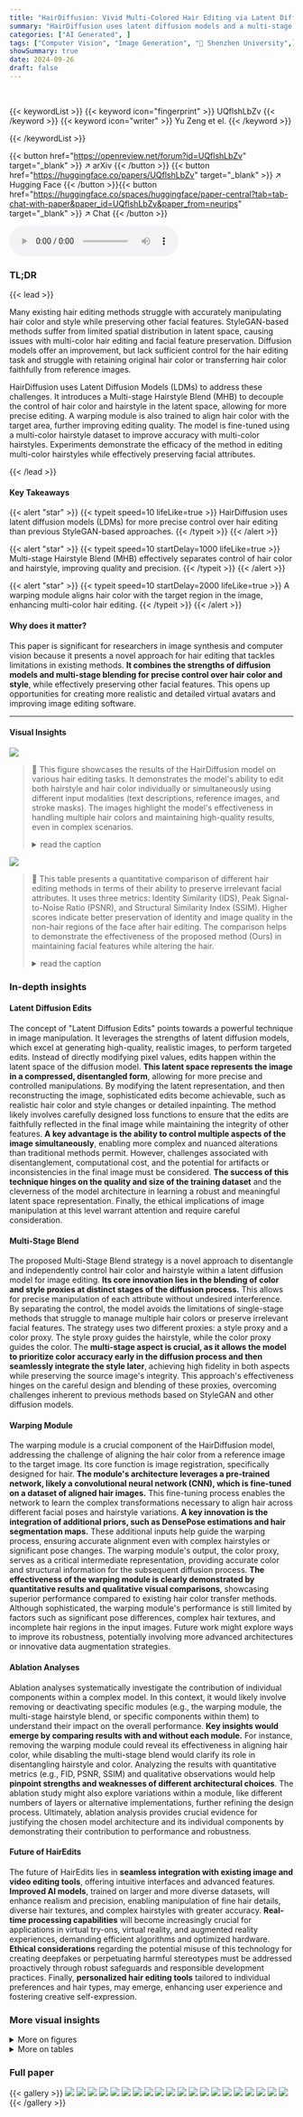 ```yaml
---
title: "HairDiffusion: Vivid Multi-Colored Hair Editing via Latent Diffusion"
summary: "HairDiffusion uses latent diffusion models and a multi-stage blending technique to achieve vivid, multi-colored hair editing in images, preserving other facial features."
categories: ["AI Generated", ]
tags: ["Computer Vision", "Image Generation", "🏢 Shenzhen University",]
showSummary: true
date: 2024-09-26
draft: false
---
```


<br>

{{< keywordList >}}
{{< keyword icon="fingerprint" >}} UQflshLbZv {{< /keyword >}}
{{< keyword icon="writer" >}} Yu Zeng et el. {{< /keyword >}}
 
{{< /keywordList >}}

{{< button href="https://openreview.net/forum?id=UQflshLbZv" target="_blank" >}}
↗ arXiv
{{< /button >}}
{{< button href="https://huggingface.co/papers/UQflshLbZv" target="_blank" >}}
↗ Hugging Face
{{< /button >}}{{< button href="https://huggingface.co/spaces/huggingface/paper-central?tab=tab-chat-with-paper&paper_id=UQflshLbZv&paper_from=neurips" target="_blank" >}}
↗ Chat
{{< /button >}}




<audio controls>
    <source src="https://ai-paper-reviewer.com/UQflshLbZv/podcast.wav" type="audio/wav">
    Your browser does not support the audio element.
</audio>


### TL;DR


{{< lead >}}

Many existing hair editing methods struggle with accurately manipulating hair color and style while preserving other facial features. StyleGAN-based methods suffer from limited spatial distribution in latent space, causing issues with multi-color hair editing and facial feature preservation.  Diffusion models offer an improvement, but lack sufficient control for the hair editing task and struggle with retaining original hair color or transferring hair color faithfully from reference images. 

HairDiffusion uses Latent Diffusion Models (LDMs) to address these challenges. It introduces a Multi-stage Hairstyle Blend (MHB) to decouple the control of hair color and hairstyle in the latent space, allowing for more precise editing. A warping module is also trained to align hair color with the target area, further improving editing quality. The model is fine-tuned using a multi-color hairstyle dataset to improve accuracy with multi-color hairstyles. Experiments demonstrate the efficacy of the method in editing multi-color hairstyles while effectively preserving facial attributes.

{{< /lead >}}


#### Key Takeaways

{{< alert "star" >}}
{{< typeit speed=10 lifeLike=true >}} HairDiffusion uses latent diffusion models (LDMs) for more precise control over hair editing than previous StyleGAN-based approaches. {{< /typeit >}}
{{< /alert >}}

{{< alert "star" >}}
{{< typeit speed=10 startDelay=1000 lifeLike=true >}} Multi-stage Hairstyle Blend (MHB) effectively separates control of hair color and hairstyle, improving quality and precision. {{< /typeit >}}
{{< /alert >}}

{{< alert "star" >}}
{{< typeit speed=10 startDelay=2000 lifeLike=true >}} A warping module aligns hair color with the target region in the image, enhancing multi-color hair editing. {{< /typeit >}}
{{< /alert >}}

#### Why does it matter?
This paper is significant for researchers in image synthesis and computer vision because it presents a novel approach for hair editing that tackles limitations in existing methods.  **It combines the strengths of diffusion models and multi-stage blending for precise control over hair color and style**, while effectively preserving other facial features. This opens up opportunities for creating more realistic and detailed virtual avatars and improving image editing software.

------
#### Visual Insights



![](https://ai-paper-reviewer.com/UQflshLbZv/figures_0_1.jpg)

> 🔼 This figure showcases the results of the HairDiffusion model on various hair editing tasks.  It demonstrates the model's ability to edit both hairstyle and hair color individually or simultaneously using different input modalities (text descriptions, reference images, and stroke masks). The images highlight the model's effectiveness in handling multiple hair colors and maintaining high-quality results, even in complex scenarios.
> <details>
> <summary>read the caption</summary>
> Figure 1: Our framework supports individual or collaborative editing of hairstyle and color, utilizing text, reference images, and stroke maps. With exceptional performance, particularly evident in editing multiple hair colors.
> </details>





![](https://ai-paper-reviewer.com/UQflshLbZv/tables_7_1.jpg)

> 🔼 This table presents a quantitative comparison of different hair editing methods in terms of their ability to preserve irrelevant facial attributes.  It uses three metrics: Identity Similarity (IDS), Peak Signal-to-Noise Ratio (PSNR), and Structural Similarity Index (SSIM).  Higher scores indicate better preservation of identity and image quality in the non-hair regions of the face after hair editing. The comparison helps to demonstrate the effectiveness of the proposed method (Ours) in maintaining facial features while altering the hair.
> <details>
> <summary>read the caption</summary>
> Table 1: Quantitative comparison for irrelevant attributes preservation. IDS [13] denotes identity similarity, PSNR, and SSIM are calculated at the intersected non-hair regions before and after editing.
> </details>





### In-depth insights


#### Latent Diffusion Edits
The concept of "Latent Diffusion Edits" points towards a powerful technique in image manipulation. It leverages the strengths of latent diffusion models, which excel at generating high-quality, realistic images, to perform targeted edits.  Instead of directly modifying pixel values, edits happen within the latent space of the diffusion model.  **This latent space represents the image in a compressed, disentangled form**, allowing for more precise and controlled manipulations. By modifying the latent representation, and then reconstructing the image, sophisticated edits become achievable, such as realistic hair color and style changes or detailed inpainting.  The method likely involves carefully designed loss functions to ensure that the edits are faithfully reflected in the final image while maintaining the integrity of other features. **A key advantage is the ability to control multiple aspects of the image simultaneously**, enabling more complex and nuanced alterations than traditional methods permit.  However, challenges associated with disentanglement, computational cost, and the potential for artifacts or inconsistencies in the final image must be considered.  **The success of this technique hinges on the quality and size of the training dataset** and the cleverness of the model architecture in learning a robust and meaningful latent space representation.  Finally, the ethical implications of image manipulation at this level warrant attention and require careful consideration.

#### Multi-Stage Blend
The proposed Multi-Stage Blend strategy is a novel approach to disentangle and independently control hair color and hairstyle within a latent diffusion model for image editing.  **Its core innovation lies in the blending of color and style proxies at distinct stages of the diffusion process.** This allows for precise manipulation of each attribute without undesired interference.  By separating the control, the model avoids the limitations of single-stage methods that struggle to manage multiple hair colors or preserve irrelevant facial features. The strategy uses two different proxies: a style proxy and a color proxy. The style proxy guides the hairstyle, while the color proxy guides the color.  The **multi-stage aspect is crucial, as it allows the model to prioritize color accuracy early in the diffusion process and then seamlessly integrate the style later**, achieving high fidelity in both aspects while preserving the source image's integrity.  This approach's effectiveness hinges on the careful design and blending of these proxies, overcoming challenges inherent to previous methods based on StyleGAN and other diffusion models.

#### Warping Module
The warping module is a crucial component of the HairDiffusion model, addressing the challenge of aligning the hair color from a reference image to the target image.  Its core function is image registration, specifically designed for hair.  **The module's architecture leverages a pre-trained network, likely a convolutional neural network (CNN), which is fine-tuned on a dataset of aligned hair images.** This fine-tuning process enables the network to learn the complex transformations necessary to align hair across different facial poses and hairstyle variations. **A key innovation is the integration of additional priors, such as DensePose estimations and hair segmentation maps.** These additional inputs help guide the warping process, ensuring accurate alignment even with complex hairstyles or significant pose changes.  The warping module's output, the color proxy, serves as a critical intermediate representation, providing accurate color and structural information for the subsequent diffusion process. **The effectiveness of the warping module is clearly demonstrated by quantitative results and qualitative visual comparisons**, showcasing superior performance compared to existing hair color transfer methods. Although sophisticated, the warping module's performance is still limited by factors such as significant pose differences, complex hair textures, and incomplete hair regions in the input images.  Future work might explore ways to improve its robustness, potentially involving more advanced architectures or innovative data augmentation strategies.

#### Ablation Analyses
Ablation analyses systematically investigate the contribution of individual components within a complex model.  In this context, it would likely involve removing or deactivating specific modules (e.g., the warping module, the multi-stage hairstyle blend, or specific components within them) to understand their impact on the overall performance.  **Key insights would emerge by comparing results with and without each module.**  For instance, removing the warping module could reveal its effectiveness in aligning hair color, while disabling the multi-stage blend would clarify its role in disentangling hairstyle and color.  Analyzing the results with quantitative metrics (e.g., FID, PSNR, SSIM) and qualitative observations would help **pinpoint strengths and weaknesses of different architectural choices**.  The ablation study might also explore variations within a module, like different numbers of layers or alternative implementations, further refining the design process.  Ultimately, ablation analysis provides crucial evidence for justifying the chosen model architecture and its individual components by demonstrating their contribution to performance and robustness.

#### Future of HairEdits
The future of HairEdits lies in **seamless integration with existing image and video editing tools**, offering intuitive interfaces and advanced features.  **Improved AI models**, trained on larger and more diverse datasets, will enhance realism and precision, enabling manipulation of fine hair details, diverse hair textures, and complex hairstyles with greater accuracy.  **Real-time processing capabilities** will become increasingly crucial for applications in virtual try-ons, virtual reality, and augmented reality experiences, demanding efficient algorithms and optimized hardware.  **Ethical considerations** regarding the potential misuse of this technology for creating deepfakes or perpetuating harmful stereotypes must be addressed proactively through robust safeguards and responsible development practices.  Finally, **personalized hair editing tools** tailored to individual preferences and hair types, may emerge, enhancing user experience and fostering creative self-expression.


### More visual insights

<details>
<summary>More on figures
</summary>


![](https://ai-paper-reviewer.com/UQflshLbZv/figures_3_1.jpg)

> 🔼 This figure provides a visual overview of the HairDiffusion model, illustrating its pipeline for both hairstyle and hair color editing. It shows how the model uses different components: hairstyle editing leverages a hairstyle description or reference image along with a hair-agnostic mask and source image to generate a style proxy. Hair color editing utilizes both style and color proxies with a hair-agnostic mask and source image. A warping module aligns the color reference image with the source image to obtain a color proxy. Finally, a multi-stage hairstyle blend method combines the style and color proxies within the diffusion process for refined editing.
> <details>
> <summary>read the caption</summary>
> Figure 2: Overview of HairDiffusion: (a) Using a hairstyle description Ts or reference image I as conditional input, coupled with the hair-agnostic mask Ma and source image Isrc, we can get the style proxy Ps. (b) Leveraging the color proxy and style proxy, along with the hair-agnostic mask Me and source image Isrc, enables individual or collaborative editing of hair color and hairstyle. (c) Given a series of conditions driven from the input image Ic, the hair color reference image I is used to obtain the color proxy Pe through a warping module. In the case of changing only the hairstyle while preserving the original hair color, I = Isrc. (d) The color proxy Pº and the style proxy Ps are blended at different stages of the diffusion process.
> </details>



![](https://ai-paper-reviewer.com/UQflshLbZv/figures_6_1.jpg)

> 🔼 This figure compares the results of HairDiffusion with several other state-of-the-art hair editing methods.  It showcases examples of various hair color and style edits, highlighting the superior performance of HairDiffusion in terms of image quality, detail preservation, and the ability to maintain the integrity of background and facial features.  The simplified text prompts used for each edit are also displayed for reference. 
> <details>
> <summary>read the caption</summary>
> Figure 3: Visual comparison with HairCLIPv2 [36], HairCLIP [35], TediGAN [38], Power-Paint ('ControlNet' version) [47], ControlNet-Inpainting [42], and DiffCLIP [18]. The simplified text descriptions (editing hairstyle, hair color, or both of them) are listed on the leftmost side. Our approach demonstrates better editing effects and irrelevant attribute preservation (e.g., identity, background).
> </details>



![](https://ai-paper-reviewer.com/UQflshLbZv/figures_7_1.jpg)

> 🔼 This figure compares the results of the proposed HairDiffusion method with the HairCLIPv2 method on two examples of hair editing.  The left side shows a transformation from a short, dark haircut to a vibrant red afro. The right side shows a change from dark hair to blonde ringlets.  Both examples highlight HairDiffusion's improved ability to preserve facial details and other features such as eyebrows, earrings, and makeup, unlike HairCLIPv2, which shows noticeable artifacts and alterations to non-hair regions. The detailed comparison demonstrates the superior performance of HairDiffusion in maintaining the integrity of the original image while accomplishing the desired hair editing.
> <details>
> <summary>read the caption</summary>
> Figure 4: Comparison with HairCLIPv2 [36] in detail. Our approach shows better preservation of irrelevant attributes.
> </details>



![](https://ai-paper-reviewer.com/UQflshLbZv/figures_8_1.jpg)

> 🔼 This figure compares the results of HairDiffusion with several state-of-the-art hair color transfer methods.  The input images are shown in the first column, followed by the results generated by each method.  The figure demonstrates HairDiffusion's ability to accurately transfer hair color while maintaining the integrity of other facial features.
> <details>
> <summary>read the caption</summary>
> Figure 5: Visual comparison with HairCLIPv2 [36], HairCLIP [35], Barbershop [45], CtrlHair [11], MichiGAN [33] and HairFastGAN [26] on hair color transfer.
> </details>



![](https://ai-paper-reviewer.com/UQflshLbZv/figures_9_1.jpg)

> 🔼 This figure demonstrates an ablation study on the HairDiffusion model. It shows the effects of different components of the model on the final output. The top row shows the results of text-guided hairstyle editing. The bottom row shows the results of reference image-guided hair color editing. Each column shows the results of adding one more component to the model. The first column shows the original image. The second column shows the results of adding a hair-agnostic mask. The third column shows the results of adding pose control. The fourth column shows the results of adding a color proxy (unwarped). The fifth column shows the results of adding a warping module. The sixth column shows the results of adding bilateral filtering.
> <details>
> <summary>read the caption</summary>
> Figure 6: Ablation studies on text-guided hairstyle editing and reference image-guided hair color editing.
> </details>



![](https://ai-paper-reviewer.com/UQflshLbZv/figures_9_2.jpg)

> 🔼 This figure shows the results of ablation studies on the warping module and its post-processing steps. It visually demonstrates the effect of each step (warping, patch match, bilateral filter) on hair color transfer and hairstyle generation.  Each row represents a different hair style and color transfer scenario. By comparing the results of each step, one can understand the contribution of each component to the final output and how these individual components work together.
> <details>
> <summary>read the caption</summary>
> Figure 7: Visualizations of the ablation studies on the warping module and corresponding post-processing.
> </details>



![](https://ai-paper-reviewer.com/UQflshLbZv/figures_13_1.jpg)

> 🔼 This figure illustrates the HairDiffusion framework, showing its two main stages: hairstyle editing and hair color editing.  The hairstyle editing stage uses a text description or reference image along with a hair-agnostic mask to generate a style proxy, which is then used to modify the hairstyle in the input image. The hair color editing stage utilizes both a style proxy and a color proxy (obtained from a reference image via a warping module) to control both hairstyle and hair color simultaneously.  The multi-stage hairstyle blend (MHB) is also highlighted, demonstrating how the color and style proxies are integrated into the diffusion process.  Different masks (M<sub>a</sub> and M<sub>c</sub>) are employed for different stages to better separate the control of hair and facial features.
> <details>
> <summary>read the caption</summary>
> Figure 2: Overview of HairDiffusion: (a) Using a hairstyle description T<sub>s</sub> or reference image I<sub>ref</sub> as conditional input, coupled with the hair-agnostic mask M<sub>a</sub> and source image I<sub>src</sub>, we can get the style proxy P<sub>s</sub>. (b) Leveraging the color proxy and style proxy, along with the hair-agnostic mask M<sub>c</sub> and source image I<sub>src</sub>, enables individual or collaborative editing of hair color and hairstyle. (c) Given a series of conditions driven from the input image I<sub>c</sub>, the hair color reference image I<sub>ref</sub> is used to obtain the color proxy P<sub>c</sub> through a warping module. In the case of changing only the hairstyle while preserving the original hair color, I<sub>ref</sub> = I<sub>src</sub>. (d) The color proxy P<sub>c</sub> and the style proxy P<sub>s</sub> are blended at different stages of the diffusion process.
> </details>



![](https://ai-paper-reviewer.com/UQflshLbZv/figures_14_1.jpg)

> 🔼 This figure provides a visual overview of the HairDiffusion model, illustrating the different stages involved in hairstyle and hair color editing.  Panel (a) shows the process of generating a 'style proxy' from a text description or reference image, combined with a hair-agnostic mask and the input image. Panel (b) demonstrates how the style proxy and a 'color proxy' (obtained from a reference color image via a warping module shown in (c)) are used together for collaborative editing. Panel (d) details the multi-stage hairstyle blend, showing how the color and style proxies are blended in different stages of the diffusion process to create the final edited image.
> <details>
> <summary>read the caption</summary>
> Figure 2: Overview of HairDiffusion: (a) Using a hairstyle description Ts or reference image I as conditional input, coupled with the hair-agnostic mask Ma and source image Isrc, we can get the style proxy Ps. (b) Leveraging the color proxy and style proxy, along with the hair-agnostic mask Me and source image Isrc, enables individual or collaborative editing of hair color and hairstyle. (c) Given a series of conditions driven from the input image Ic, the hair color reference image I is used to obtain the color proxy Pc through a warping module. In the case of changing only the hairstyle while preserving the original hair color, I = Isrc. (d) The color proxy Pc and the style proxy Ps are blended at different stages of the diffusion process.
> </details>



![](https://ai-paper-reviewer.com/UQflshLbZv/figures_14_2.jpg)

> 🔼 This figure provides a visual overview of the HairDiffusion framework. Panel (a) illustrates hairstyle editing using text or image input and a hair-agnostic mask. Panel (b) shows how hair color and hairstyle can be edited collaboratively, leveraging both color and style proxies. Panel (c) details the hair warping module that aligns the hair color reference image with the input image.  Finally, Panel (d) demonstrates the multi-stage hairstyle blend (MHB) which integrates color and style information during different stages of the diffusion process.
> <details>
> <summary>read the caption</summary>
> Figure 2: Overview of HairDiffusion: (a) Using a hairstyle description T<sub>s</sub> or reference image I<sub>ref</sub> as conditional input, coupled with the hair-agnostic mask M<sub>a</sub> and source image I<sub>src</sub>, we can get the style proxy P<sub>s</sub>. (b) Leveraging the color proxy and style proxy, along with the hair-agnostic mask M<sub>c</sub> and source image I<sub>src</sub>, enables individual or collaborative editing of hair color and hairstyle. (c) Given a series of conditions driven from the input image I<sub>c</sub>, the hair color reference image I<sub>ref</sub> is used to obtain the color proxy P<sub>c</sub> through a warping module. In the case of changing only the hairstyle while preserving the original hair color, I<sub>ref</sub> = I<sub>src</sub>. (d) The color proxy P<sub>c</sub> and the style proxy P<sub>s</sub> are blended at different stages of the diffusion process.
> </details>



![](https://ai-paper-reviewer.com/UQflshLbZv/figures_15_1.jpg)

> 🔼 This figure provides a visual comparison of hair reconstruction results between the proposed HairDiffusion method and two other state-of-the-art methods: StyleGAN Salon and HairFastGAN.  It showcases the performance of each method on a variety of hairstyles and hair colors, highlighting the strengths and limitations of each approach in terms of accuracy, color preservation, and overall visual realism. The figure is crucial in demonstrating the efficacy of HairDiffusion in generating high-quality and realistic results.
> <details>
> <summary>read the caption</summary>
> Figure 11: Visualization of the reconstruction comparison with StyleGAN Salon and HairFastGAN.
> </details>



![](https://ai-paper-reviewer.com/UQflshLbZv/figures_16_1.jpg)

> 🔼 This figure demonstrates an ablation study on the HairDiffusion model, showing the effects of different components on hairstyle and hair color editing.  The top row showcases original images and the bottom row shows the results after the editing process. Each column presents a different ablation experiment by removing specific components of the model: hair-agnostic mask, pose control, color proxy (unwarped), warping module, and bilateral filtering. The results show the importance of each component in achieving high-quality results, highlighting how different combinations of factors influence the model's capacity to generate realistic and consistent hairstyle and hair color edits.
> <details>
> <summary>read the caption</summary>
> Figure 6: Ablation studies on text-guided hairstyle editing and reference image-guided hair color editing.
> </details>



![](https://ai-paper-reviewer.com/UQflshLbZv/figures_16_2.jpg)

> 🔼 This figure demonstrates the limitations of using stroke map encoders in latent space for hair color editing.  The second column shows that the method overlooks details in the hair color, failing to capture the nuances and variations.  The fourth column illustrates a mismatch between the generated and provided hair color areas, highlighting the model's inability to accurately replicate the specified color patterns.
> <details>
> <summary>read the caption</summary>
> Figure 13: By using a stroke map encoder in the latent space, it inevitably overlooks details of hair color, as shown in the second column. And it does not completely match the provided hair color areas, as shown in the fourth column.
> </details>



![](https://ai-paper-reviewer.com/UQflshLbZv/figures_17_1.jpg)

> 🔼 This figure illustrates the HairDiffusion framework, showing the process of hairstyle and hair color editing. It consists of four parts: (a) Hairstyle editing using text or reference image as input and a hair-agnostic mask to generate a style proxy. (b) Hair color editing using both style and color proxies, along with a hair-agnostic mask, for combined or individual control. (c) Hair warping module that aligns the reference hair color image to the source image using facial keypoints and generates a color proxy. (d) Multi-stage hairstyle blend that combines color and style proxies at different diffusion stages for effective hair editing.
> <details>
> <summary>read the caption</summary>
> Figure 2: Overview of HairDiffusion: (a) Using a hairstyle description T<sub>s</sub> or reference image I<sub>ref</sub> as conditional input, coupled with the hair-agnostic mask M<sub>a</sub> and source image I<sub>src</sub>, we can get the style proxy P<sub>s</sub>. (b) Leveraging the color proxy and style proxy, along with the hair-agnostic mask M<sub>c</sub> and source image I<sub>src</sub>, enables individual or collaborative editing of hair color and hairstyle. (c) Given a series of conditions driven from the input image I<sub>c</sub>, the hair color reference image I<sub>ref</sub> is used to obtain the color proxy P<sub>c</sub> through a warping module. In the case of changing only the hairstyle while preserving the original hair color, I<sub>ref</sub> = I<sub>src</sub>. (d) The color proxy P<sub>c</sub> and the style proxy P<sub>s</sub> are blended at different stages of the diffusion process.
> </details>



![](https://ai-paper-reviewer.com/UQflshLbZv/figures_18_1.jpg)

> 🔼 This figure provides a visual overview of the HairDiffusion framework. It illustrates the process of hairstyle editing using text or image input (a), hair color editing using a color proxy and style proxy (b), the hair warping module that aligns the hair color from the reference image to the source image (c), and the multi-stage hairstyle blend that combines the style and color proxies for better editing results (d).
> <details>
> <summary>read the caption</summary>
> Figure 2: Overview of HairDiffusion: (a) Using a hairstyle description T<sub>s</sub> or reference image I<sub>ref</sub> as conditional input, coupled with the hair-agnostic mask M<sub>a</sub> and source image I<sub>src</sub>, we can get the style proxy P<sub>s</sub>. (b) Leveraging the color proxy and style proxy, along with the hair-agnostic mask M<sub>c</sub> and source image I<sub>src</sub>, enables individual or collaborative editing of hair color and hairstyle. (c) Given a series of conditions driven from the input image I<sub>c</sub>, the hair color reference image I<sub>ref</sub> is used to obtain the color proxy P<sub>c</sub> through a warping module. In the case of changing only the hairstyle while preserving the original hair color, I<sub>ref</sub> = I<sub>src</sub>. (d) The color proxy P<sub>c</sub> and the style proxy P<sub>s</sub> are blended at different stages of the diffusion process.
> </details>



</details>




<details>
<summary>More on tables
</summary>


![](https://ai-paper-reviewer.com/UQflshLbZv/tables_7_2.jpg)
> 🔼 This table presents the results of a user study comparing different hair editing methods across three categories: text-driven editing, color transfer, and cross-modal editing.  The metrics evaluated are Accuracy (how well the method achieved the desired edit), Preservation (how well the method preserved irrelevant facial features), and Naturalness (how realistic the resulting image appears).  Each cell shows the percentage of user votes for each method in each category, with bold and underlined entries indicating the top two performers.
> <details>
> <summary>read the caption</summary>
> Table 2: User study on text-driven image manipulation, color transfer, and cross-modal hair editing methods. Accuracy denotes the manipulation accuracy for given conditional inputs, Preservation indicates the ability to preserve irrelevant regions and Naturalness denotes the visual realism of the manipulated image. The numbers represent the percentage of votes. Bold and underline denote the best and the second best result, respectively.
> </details>

![](https://ai-paper-reviewer.com/UQflshLbZv/tables_8_1.jpg)
> 🔼 This table presents a quantitative analysis of the ablation study conducted on the warping module within the HairDiffusion model. By systematically removing components (warping module, patch match, and bilateral filtering), the impact on model performance is evaluated using FID, FIDclip, and SSIM metrics.  The results demonstrate that the combination of all three components achieves the best performance. The table helps readers understand the contribution of each component to the overall performance of HairDiffusion.
> <details>
> <summary>read the caption</summary>
> Table 3: Quantitative comparison of different variants of warping module with various conditions removed. We achieve the best performance by leveraging the remaining techniques.
> </details>

![](https://ai-paper-reviewer.com/UQflshLbZv/tables_18_1.jpg)
> 🔼 This table presents a quantitative comparison of different methods for single color transfer and self-transfer reconstruction tasks.  The metrics used are FID (Frechet Inception Distance), FID_CLIP (FID calculated using CLIP features), LPIPS (Learned Perceptual Image Patch Similarity), PSNR (Peak Signal-to-Noise Ratio), and for reconstruction tasks FID and FID_CLIP.  Lower FID and FID_CLIP scores indicate better image quality, while lower LPIPS indicates better perceptual similarity. Higher PSNR indicates better fidelity to the original image. The best performing method in each category is highlighted in bold and underlined.
> <details>
> <summary>read the caption</summary>
> Table 4: Quantitative comparison of single color transfer and self-transfer reconstruction metrics. Bold and underline denote the best and the second best result, respectively.
> </details>

</details>




### Full paper

{{< gallery >}}
<img src="https://ai-paper-reviewer.com/UQflshLbZv/1.png" class="grid-w50 md:grid-w33 xl:grid-w25" />
<img src="https://ai-paper-reviewer.com/UQflshLbZv/2.png" class="grid-w50 md:grid-w33 xl:grid-w25" />
<img src="https://ai-paper-reviewer.com/UQflshLbZv/3.png" class="grid-w50 md:grid-w33 xl:grid-w25" />
<img src="https://ai-paper-reviewer.com/UQflshLbZv/4.png" class="grid-w50 md:grid-w33 xl:grid-w25" />
<img src="https://ai-paper-reviewer.com/UQflshLbZv/5.png" class="grid-w50 md:grid-w33 xl:grid-w25" />
<img src="https://ai-paper-reviewer.com/UQflshLbZv/6.png" class="grid-w50 md:grid-w33 xl:grid-w25" />
<img src="https://ai-paper-reviewer.com/UQflshLbZv/7.png" class="grid-w50 md:grid-w33 xl:grid-w25" />
<img src="https://ai-paper-reviewer.com/UQflshLbZv/8.png" class="grid-w50 md:grid-w33 xl:grid-w25" />
<img src="https://ai-paper-reviewer.com/UQflshLbZv/9.png" class="grid-w50 md:grid-w33 xl:grid-w25" />
<img src="https://ai-paper-reviewer.com/UQflshLbZv/10.png" class="grid-w50 md:grid-w33 xl:grid-w25" />
<img src="https://ai-paper-reviewer.com/UQflshLbZv/11.png" class="grid-w50 md:grid-w33 xl:grid-w25" />
<img src="https://ai-paper-reviewer.com/UQflshLbZv/12.png" class="grid-w50 md:grid-w33 xl:grid-w25" />
<img src="https://ai-paper-reviewer.com/UQflshLbZv/13.png" class="grid-w50 md:grid-w33 xl:grid-w25" />
<img src="https://ai-paper-reviewer.com/UQflshLbZv/14.png" class="grid-w50 md:grid-w33 xl:grid-w25" />
<img src="https://ai-paper-reviewer.com/UQflshLbZv/15.png" class="grid-w50 md:grid-w33 xl:grid-w25" />
<img src="https://ai-paper-reviewer.com/UQflshLbZv/16.png" class="grid-w50 md:grid-w33 xl:grid-w25" />
<img src="https://ai-paper-reviewer.com/UQflshLbZv/17.png" class="grid-w50 md:grid-w33 xl:grid-w25" />
<img src="https://ai-paper-reviewer.com/UQflshLbZv/18.png" class="grid-w50 md:grid-w33 xl:grid-w25" />
<img src="https://ai-paper-reviewer.com/UQflshLbZv/19.png" class="grid-w50 md:grid-w33 xl:grid-w25" />
<img src="https://ai-paper-reviewer.com/UQflshLbZv/20.png" class="grid-w50 md:grid-w33 xl:grid-w25" />
{{< /gallery >}}